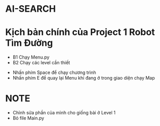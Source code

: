 # AI-SEARCH

# Kịch bản chính của Project 1 Robot Tìm Đường
 + B1	Chạy Menu.py
 + B2  Chạy các level cần thiết
- Nhấn phím Space để chạy chương trình
- Nhấn phím E để quay lại Menu khi đang ở trong giao diện chạy Map

# NOTE
 + Chỉnh sửa phần của mình cho giống bài ở Level 1
 + Bỏ file Main.py
